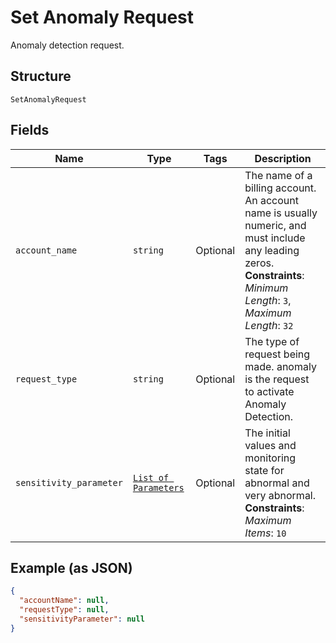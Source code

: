 
# Set Anomaly Request

Anomaly detection request.

## Structure

`SetAnomalyRequest`

## Fields

| Name | Type | Tags | Description |
|  --- | --- | --- | --- |
| `account_name` | `string` | Optional | The name of a billing account. An account name is usually numeric, and must include any leading zeros.<br>**Constraints**: *Minimum Length*: `3`, *Maximum Length*: `32` |
| `request_type` | `string` | Optional | The type of request being made. anomaly is the request to activate Anomaly Detection. |
| `sensitivity_parameter` | [`List of Parameters`](../../doc/models/parameters.md) | Optional | The initial values and monitoring state for abnormal and very abnormal.<br>**Constraints**: *Maximum Items*: `10` |

## Example (as JSON)

```json
{
  "accountName": null,
  "requestType": null,
  "sensitivityParameter": null
}
```

